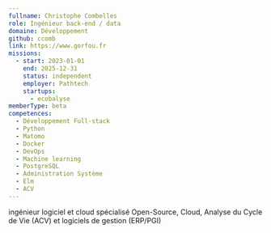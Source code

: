 ```yaml
---
fullname: Christophe Combelles
role: Ingénieur back-end / data
domaine: Développement
github: ccomb
link: https://www.gorfou.fr
missions:
  - start: 2023-01-01
    end: 2025-12-31
    status: independent
    employer: Pathtech
    startups:
      - ecobalyse
memberType: beta
competences:
  - Développement Full-stack
  - Python
  - Matomo
  - Docker
  - DevOps
  - Machine learning
  - PostgreSQL
  - Administration Système
  - Elm
  - ACV
---
```

ingénieur logiciel et cloud spécialisé Open-Source, Cloud, Analyse du Cycle de Vie (ACV) et logiciels de gestion (ERP/PGI)